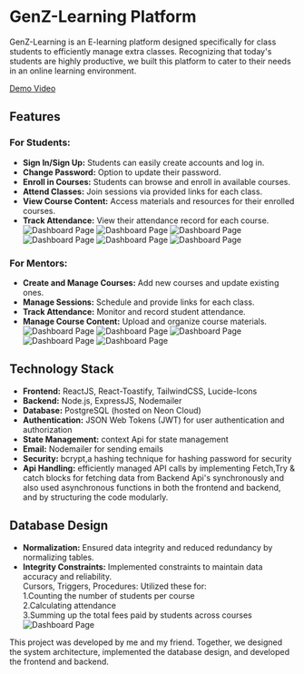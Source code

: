 # GenZ-Learning Platform
GenZ-Learning is an E-learning platform designed specifically for class students to efficiently manage extra classes. Recognizing that today's students are highly productive, we built this platform to cater to their needs in an online learning environment.

<a href="https://drive.google.com/file/d/1j-tytDuK6eyXBPEIfMgkswHGdKeJnyWY/view?usp=drive_link">Demo Video</a>

## Features
 ### For Students:
- **Sign In/Sign Up:** Students can easily create accounts and log in.
- **Change Password:** Option to update their password.
- **Enroll in Courses:** Students can browse and enroll in available courses.
- **Attend Classes:** Join sessions via provided links for each class.
- **View Course Content:** Access materials and resources for their enrolled courses.
- **Track Attendance:** View their attendance record for each course.
  ![Dashboard Page](./images/S-login.png)
  ![Dashboard Page](./images/S-signup.png)
  ![Dashboard Page](./images/courses.png)
  ![Dashboard Page](./images/Dash.png)
  ![Dashboard Page](./images/Checkout.png)
  ![Dashboard Page](./images/C-desc.png)
### For Mentors:
- **Create and Manage Courses:** Add new courses and update existing ones.
- **Manage Sessions:** Schedule and provide links for each class.
- **Track Attendance:** Monitor and record student attendance.
- **Manage Course Content:** Upload and organize course materials.
 ![Dashboard Page](./images/C-create.png)
 ![Dashboard Page](./images/M-login.png)
 ![Dashboard Page](./images/M-signup.png)
 ![Dashboard Page](./images/Student.png)
 ![Dashboard Page](./images/M-Dashboard.png)
## Technology Stack
 - **Frontend:** ReactJS, React-Toastify, TailwindCSS, Lucide-Icons
 - **Backend:** Node.js, ExpressJS, Nodemailer
 - **Database:** PostgreSQL (hosted on Neon Cloud)
 - **Authentication:** JSON Web Tokens (JWT) for user authentication and authorization
 - **State Management:** context Api for state management
 - **Email:** Nodemailer for sending emails
 - **Security:** bcrypt,a hashing technique for hashing password for security
 - **Api Handling:** efficiently managed API calls by implementing Fetch,Try & catch blocks for fetching data from Backend Api's synchronously and also used asynchronous functions in both the frontend and backend, and by structuring the code modularly.

## Database Design
- **Normalization:** Ensured data integrity and reduced redundancy by normalizing tables.
- **Integrity Constraints:** Implemented constraints to maintain data accuracy and reliability.<br/>
Cursors, Triggers, Procedures: Utilized these for: <br/>
  1.Counting the number of students per course <br/>
  2.Calculating attendance <br/>
  3.Summing up the total fees paid by students across courses <br/>
   ![Dashboard Page](./images/Schema.png)

This project was developed by me and my friend. Together, we designed the system architecture, implemented the database design, and developed the frontend and backend.

